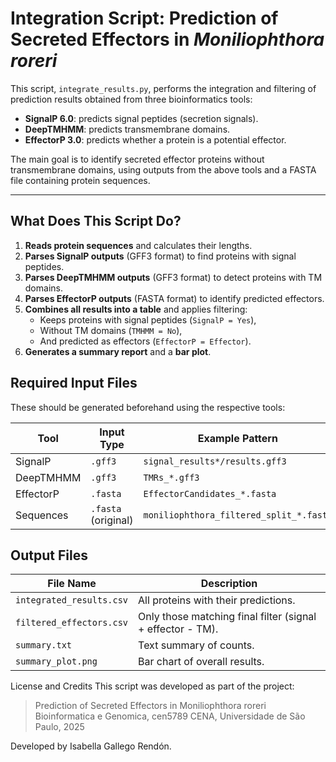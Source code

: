 # Integration Script: Prediction of Secreted Effectors in *Moniliophthora roreri*

This script, `integrate_results.py`, performs the integration and filtering of prediction results obtained from three bioinformatics tools:

- **SignalP 6.0**: predicts signal peptides (secretion signals).
- **DeepTMHMM**: predicts transmembrane domains.
- **EffectorP 3.0**: predicts whether a protein is a potential effector.

The main goal is to identify secreted effector proteins without transmembrane domains, using outputs from the above tools and a FASTA file containing protein sequences.

---

## What Does This Script Do?

1. **Reads protein sequences** and calculates their lengths.
2. **Parses SignalP outputs** (GFF3 format) to find proteins with signal peptides.
3. **Parses DeepTMHMM outputs** (GFF3 format) to detect proteins with TM domains.
4. **Parses EffectorP outputs** (FASTA format) to identify predicted effectors.
5. **Combines all results into a table** and applies filtering:
    - Keeps proteins with signal peptides (`SignalP = Yes`),
    - Without TM domains (`TMHMM = No`),
    - And predicted as effectors (`EffectorP = Effector`).
6. **Generates a summary report** and a **bar plot**.

## Required Input Files

These should be generated beforehand using the respective tools:

| Tool        | Input Type           | Example Pattern                    |
|-------------|----------------------|------------------------------------|
| SignalP     | `.gff3`              | `signal_results*/results.gff3`     |
| DeepTMHMM   | `.gff3`              | `TMRs_*.gff3`                       |
| EffectorP   | `.fasta`             | `EffectorCandidates_*.fasta`       |
| Sequences   | `.fasta` (original)  | `moniliophthora_filtered_split_*.fasta` |

## Output Files

| File Name                  | Description                                           |
|---------------------------|-------------------------------------------------------|
| `integrated_results.csv`  | All proteins with their predictions.                  |
| `filtered_effectors.csv`  | Only those matching final filter (signal + effector - TM). |
| `summary.txt`             | Text summary of counts.                               |
| `summary_plot.png`        | Bar chart of overall results.                         |

 License and Credits
This script was developed as part of the project:

> Prediction of Secreted Effectors in Moniliophthora roreri
> Bioinformatica e Genomica, cen5789
> CENA, Universidade de São Paulo, 2025

Developed by Isabella Gallego Rendón.
